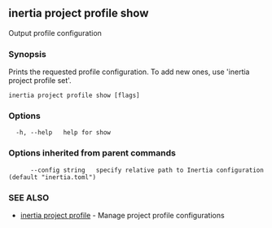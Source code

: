 ## inertia project profile show

Output profile configuration

### Synopsis

Prints the requested profile configuration. To add new ones, use
'inertia project profile set'.

```
inertia project profile show [flags]
```

### Options

```
  -h, --help   help for show
```

### Options inherited from parent commands

```
      --config string   specify relative path to Inertia configuration (default "inertia.toml")
```

### SEE ALSO

* [inertia project profile](inertia_project_profile.md)	 - Manage project profile configurations

